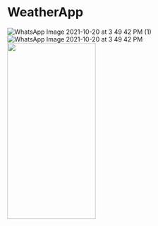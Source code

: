 # WeatherApp
![WhatsApp Image 2021-10-20 at 3 49 42 PM (1)](https://user-images.githubusercontent.com/47791578/138097226-13841d1c-4969-45f6-9541-37cf6b28184f.jpeg)
![WhatsApp Image 2021-10-20 at 3 49 42 PM](https://user-images.githubusercontent.com/47791578/138097307-ff8482c8-0c95-4397-9abb-fb19caa44af6.jpeg)
<img src="https://user-images.githubusercontent.com/47791578/138097226-13841d1c-4969-45f6-9541-37cf6b28184f.jpeg" width="200" height="400">
